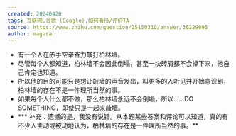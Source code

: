 ```yaml
---
created: 20240420
tags: 互联网,谷歌 (Google),如何看待/评价TA
source: https://www.zhihu.com/question/25150310/answer/30229095
author: magasa
---
```

- 有一个人在赤手空拳奋力敲打柏林墙。
- 尽管每个人都知道，柏林墙不会因此倒塌，甚至一块砖屑都不会掉下来，他自己肯定也知道。
- 所以他的目的可能只是想让敲墙的声音发出，叫更多的人听见并开始意识到，柏林墙的存在不是一件理所当然的事。
- 如果每个人什么都不做，那么柏林墙永远不会倒塌，所以……DO SOMETHING，即使只是一起来敲墙。
- *** 补充：遗憾的是，我没有说错。从本题某些答案和评论可以知道，真的有不少人主动或被动地认为，柏林墙的存在是一件理所当然的事。**